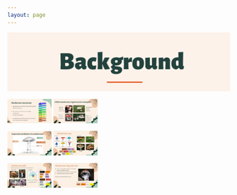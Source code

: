 ```yaml
---
layout: page
---
```

![alt-text-1](/assets/img/Background2.png "title") 
<p float="left">
    <img src="/assets/img/Slide 1.jpg" width="100" />
    <img src="/assets/img/Slide 2.jpg" width="100" />
</p>

<p float="left">
    <img src="/assets/img/Slide 4.jpg" width="100" />
    <img src="/assets/img/Slide 5.jpg" width="100" />
</p>

<p float="left">
    <img src="/assets/img/Slide 7.jpg" width="100" />
    <img src="/assets/img/Slide 8.jpg" width="100" />
</p>

